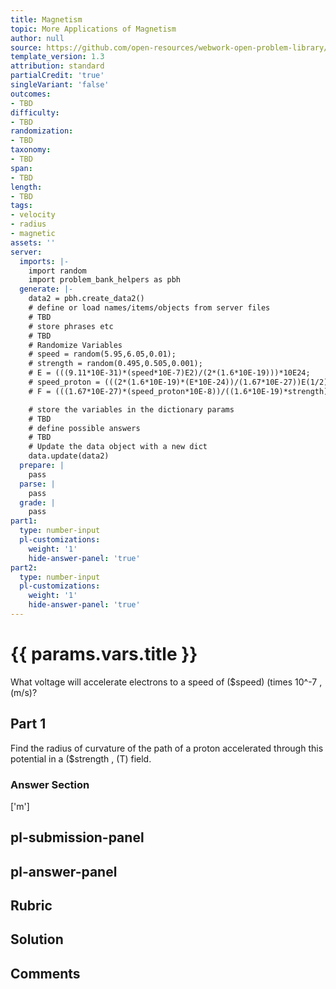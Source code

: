 ```yaml
---
title: Magnetism
topic: More Applications of Magnetism
author: null
source: https://github.com/open-resources/webwork-open-problem-library/tree/master/Contrib/BrockPhysics/College_Physics_Urone/22.Magnetism/22-11.More_Applications_of_Magnetism/NU_U17_22_11_017.pg
template_version: 1.3
attribution: standard
partialCredit: 'true'
singleVariant: 'false'
outcomes:
- TBD
difficulty:
- TBD
randomization:
- TBD
taxonomy:
- TBD
span:
- TBD
length:
- TBD
tags:
- velocity
- radius
- magnetic
assets: ''
server:
  imports: |-
    import random
    import problem_bank_helpers as pbh
  generate: |-
    data2 = pbh.create_data2()
    # define or load names/items/objects from server files
    # TBD
    # store phrases etc
    # TBD
    # Randomize Variables
    # speed = random(5.95,6.05,0.01);
    # strength = random(0.495,0.505,0.001);
    # E = (((9.11*10E-31)*(speed*10E-7)E2)/(2*(1.6*10E-19)))*10E24;
    # speed_proton = (((2*(1.6*10E-19)*(E*10E-24))/(1.67*10E-27))E(1/2))*10E8;
    # F = (((1.67*10E-27)*(speed_proton*10E-8))/((1.6*10E-19)*strength))*10E16;

    # store the variables in the dictionary params
    # TBD
    # define possible answers
    # TBD
    # Update the data object with a new dict
    data.update(data2)
  prepare: |
    pass
  parse: |
    pass
  grade: |
    pass
part1:
  type: number-input
  pl-customizations:
    weight: '1'
    hide-answer-panel: 'true'
part2:
  type: number-input
  pl-customizations:
    weight: '1'
    hide-answer-panel: 'true'
---
```


# {{ params.vars.title }} 


What voltage will accelerate electrons to a speed of ($speed) (times 10^-7 , (m/s)?

## Part 1 
Find the radius of curvature of the path of a proton accelerated through this potential in a ($strength , (T) field. 


 ### Answer Section
['m']

## pl-submission-panel 


## pl-answer-panel 


## Rubric 


## Solution 


## Comments 


